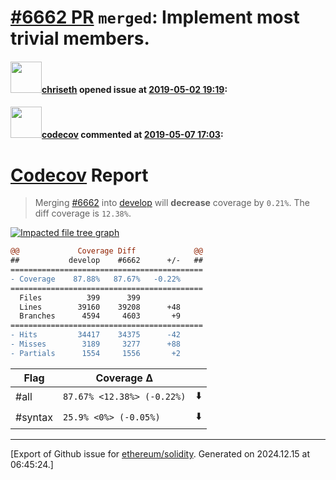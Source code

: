 # [\#6662 PR](https://github.com/ethereum/solidity/pull/6662) `merged`: Implement most trivial members.

#### <img src="https://avatars.githubusercontent.com/u/9073706?v=4" width="50">[chriseth](https://github.com/chriseth) opened issue at [2019-05-02 19:19](https://github.com/ethereum/solidity/pull/6662):



#### <img src="https://avatars.githubusercontent.com/in/254?v=4" width="50">[codecov](https://github.com/apps/codecov) commented at [2019-05-07 17:03](https://github.com/ethereum/solidity/pull/6662#issuecomment-490165412):

# [Codecov](https://codecov.io/gh/ethereum/solidity/pull/6662?src=pr&el=h1) Report
> Merging [#6662](https://codecov.io/gh/ethereum/solidity/pull/6662?src=pr&el=desc) into [develop](https://codecov.io/gh/ethereum/solidity/commit/815a2722380d9c47095982fa7295438da8eeebb7?src=pr&el=desc) will **decrease** coverage by `0.21%`.
> The diff coverage is `12.38%`.

[![Impacted file tree graph](https://codecov.io/gh/ethereum/solidity/pull/6662/graphs/tree.svg?width=650&token=87PGzVEwU0&height=150&src=pr)](https://codecov.io/gh/ethereum/solidity/pull/6662?src=pr&el=tree)

```diff
@@             Coverage Diff             @@
##           develop    #6662      +/-   ##
===========================================
- Coverage    87.88%   87.67%   -0.22%     
===========================================
  Files          399      399              
  Lines        39160    39208      +48     
  Branches      4594     4603       +9     
===========================================
- Hits         34417    34375      -42     
- Misses        3189     3277      +88     
- Partials      1554     1556       +2
```

| Flag | Coverage Δ | |
|---|---|---|
| #all | `87.67% <12.38%> (-0.22%)` | :arrow_down: |
| #syntax | `25.9% <0%> (-0.05%)` | :arrow_down: |


-------------------------------------------------------------------------------



[Export of Github issue for [ethereum/solidity](https://github.com/ethereum/solidity). Generated on 2024.12.15 at 06:45:24.]

